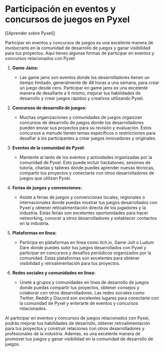 # Participación en eventos y concursos de juegos en Pyxel

[[Aprender sobre Pyxel]]

Participar en eventos y concursos de juegos es una excelente manera de involucrarte en la comunidad de desarrollo de juegos y ganar visibilidad para tus proyectos. Aquí tienes algunas formas de participar en eventos y concursos relacionados con Pyxel:

1. **Game Jams:**
   - Las game jams son eventos donde los desarrolladores tienen un tiempo limitado, generalmente de 48 horas a una semana, para crear un juego desde cero. Participar en game jams es una excelente manera de desafiarte a ti mismo, mejorar tus habilidades de desarrollo y crear juegos rápidos y creativos utilizando Pyxel.

2. **Concursos de desarrollo de juegos:**
   - Muchas organizaciones y comunidades de juegos organizan concursos de desarrollo de juegos donde los desarrolladores pueden enviar sus proyectos para su revisión y evaluación. Estos concursos a menudo tienen temas específicos o restricciones para desafiar a los participantes a crear juegos innovadores y originales.

3. **Eventos de la comunidad de Pyxel:**
   - Mantente al tanto de los eventos y actividades organizadas por la comunidad de Pyxel. Esto puede incluir hackatones, sesiones de tutoría, charlas y talleres donde puedes aprender nuevas técnicas, compartir tus proyectos y conectarte con otros desarrolladores de juegos que utilizan Pyxel.

4. **Ferias de juegos y convenciones:**
   - Asiste a ferias de juegos y convenciones locales, regionales o internacionales donde puedas mostrar tus juegos desarrollados con Pyxel y obtener retroalimentación directa de los jugadores y la industria. Estas ferias son excelentes oportunidades para hacer networking, conocer a otros desarrolladores y establecer contactos en la industria.

5. **Plataformas en línea:**
   - Participa en plataformas en línea como itch.io, Game Jolt o Ludum Dare donde puedes subir tus juegos desarrollados con Pyxel y participar en concursos y desafíos periódicos organizados por la comunidad. Estas plataformas son excelentes para obtener visibilidad y retroalimentación para tus proyectos.

6. **Redes sociales y comunidades en línea:**
   - Únete a grupos y comunidades en línea de desarrollo de juegos donde puedas compartir tus proyectos, obtener consejos y colaborar con otros desarrolladores. Las redes sociales como Twitter, Reddit y Discord son excelentes lugares para conectarte con la comunidad de Pyxel y enterarte de eventos y concursos relacionados.

Al participar en eventos y concursos de juegos relacionados con Pyxel, podrás mejorar tus habilidades de desarrollo, obtener retroalimentación para tus proyectos y construir relaciones con otros desarrolladores y profesionales de la industria. Además, es una excelente manera de promover tus juegos y ganar visibilidad en la comunidad de desarrollo de juegos.
